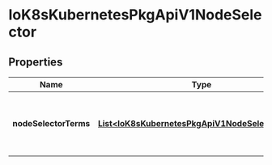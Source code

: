 
# IoK8sKubernetesPkgApiV1NodeSelector

## Properties
Name | Type | Description | Notes
------------ | ------------- | ------------- | -------------
**nodeSelectorTerms** | [**List&lt;IoK8sKubernetesPkgApiV1NodeSelectorTerm&gt;**](IoK8sKubernetesPkgApiV1NodeSelectorTerm.md) | Required. A list of node selector terms. The terms are ORed. | 



